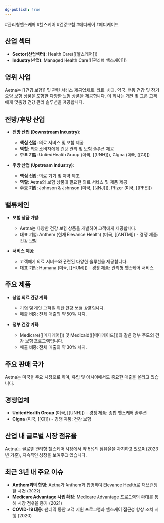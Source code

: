 ```yaml
---
dg-publish: true
---
```

#관리형헬스케어 #헬스케어 #건강보험 #메디케어 #메디케이드 

## 산업 섹터

- **Sector(산업섹터)**: Health Care([[헬스케어]])
- **Industry(산업)**: Managed Health Care([[관리형 헬스케어]])

## 영위 사업

Aetna는 [[건강 보험]] 및 관련 서비스 제공업체로, 의료, 치과, 약국, 행동 건강 및 장기 요양 보험 상품을 포함한 다양한 보험 상품을 제공합니다. 이 회사는 개인 및 그룹 고객에게 맞춤형 건강 관리 솔루션을 제공합니다.

## 전방/후방 산업

- **전방 산업 (Downstream Industry)**:
    
    - **핵심 산업**: 의료 서비스 및 보험 제공
    - **역할**: 최종 소비자에게 건강 관리 및 보험 솔루션 제공
    - **주요 기업**: UnitedHealth Group (미국, [[UNH]]), Cigna (미국, [[CI]])
    
- **후방 산업 (Upstream Industry)**:
    
    - **핵심 산업**: 의료 기기 및 제약 제조
    - **역할**: Aetna의 보험 상품에 필요한 의료 서비스 및 제품 제공
    - **주요 기업**: Johnson & Johnson (미국, [[JNJ]]), Pfizer (미국, [[PFE]])
    

## 밸류체인

- **보험 상품 개발**:
    
    - Aetna는 다양한 건강 보험 상품을 개발하여 고객에게 제공합니다.
    - 대표 기업: Anthem (현재 Elevance Health) (미국, [[ANTM]]) - 경쟁 제품: 건강 보험
    
- **서비스 제공**:
    
    - 고객에게 의료 서비스와 관련된 다양한 솔루션을 제공합니다.
    - 대표 기업: Humana (미국, [[HUM]]) - 경쟁 제품: 관리형 헬스케어 서비스
    

## 주요 제품

- **상업 의료 건강 계획**:
    
    - 기업 및 개인 고객을 위한 건강 보험 상품입니다.
    - 매출 비중: 전체 매출의 약 50% 차지.
    
- **정부 건강 계획**:
    
    - Medicare([[메디케어]]) 및 Medicaid([[메디케이드]])와 같은 정부 주도의 건강 보험 프로그램입니다.
    - 매출 비중: 전체 매출의 약 30% 차지.
    

## 주요 판매 국가

Aetna는 미국을 주요 시장으로 하며, 유럽 및 아시아에서도 중요한 매출을 올리고 있습니다.

## 경쟁업체

- **UnitedHealth Group** (미국, [[UNH]]) - 경쟁 제품: 종합 헬스케어 솔루션
- **Cigna** (미국, [[CI]]) - 경쟁 제품: 건강 보험

## 산업 내 글로벌 시장 점유율

Aetna는 글로벌 관리형 헬스케어 시장에서 약 5%의 점유율을 차지하고 있으며(2023년 기준), 지속적인 성장을 보여주고 있습니다.

## 최근 3년 내 주요 이슈

- **Anthem과의 합병**: Aetna가 Anthem과 합병하여 Elevance Health로 재브랜딩한 사건 (2022)
- **Medicare Advantage 사업 확장**: Medicare Advantage 프로그램의 확대를 통해 시장 점유율 증가 (2021)
- **COVID-19 대응**: 팬데믹 동안 고객 지원 프로그램과 헬스케어 접근성 향상 조치 시행 (2020)
